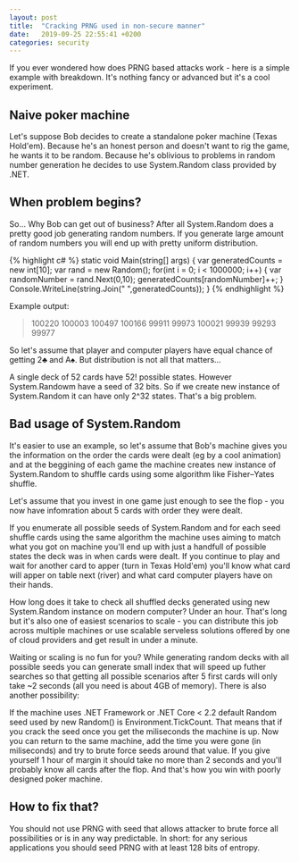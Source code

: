 ```yaml
---
layout: post
title:  "Cracking PRNG used in non-secure manner"
date:   2019-09-25 22:55:41 +0200
categories: security
---
```

If you ever wondered how does PRNG based attacks work - here is a simple example with breakdown. It's nothing fancy or advanced but it's a cool experiment.

## Naive poker machine
Let's suppose Bob decides to create a standalone poker machine (Texas Hold'em). Because he's an honest person and doesn't want to rig the game, he wants it to be random. Because he's oblivious to problems in random number generation he decides to use System.Random class provided by .NET.

## When problem begins?
So... Why Bob can get out of business? After all System.Random does a pretty good job generating random numbers. If you generate large amount of random numbers you will end up with pretty uniform distribution.

{% highlight c# %}
static void Main(string[] args)
{
    var generatedCounts = new int[10];
    var rand = new Random();
    for(int i = 0; i < 1000000; i++)
    {
        var randomNumber = rand.Next(0,10);
        generatedCounts[randomNumber]++;
    }
    Console.WriteLine(string.Join(" ",generatedCounts));
}
{% endhighlight %}


Example output:

>100220 100003 100497 100166 99911 99973 100021 99939 99293 99977

So let's assume that player and computer players have equal chance of getting 2♣ and A♠️. But distribution is not all that matters...

A single deck of 52 cards have 52! possible states. However System.Randowm have a seed of 32 bits. So if we create new instance of System.Random it can have only 2^32 states. That's a big problem.

## Bad usage of System.Random

It's easier to use an example, so let's assume that Bob's machine gives you the information on the order the cards were dealt (eg by a cool animation) and at the beggining of each game the machine creates new instance of System.Random to shuffle cards using some algorithm like Fisher–Yates shuffle.

Let's assume that you invest in one game just enough to see the flop - you now have infomration about 5 cards with order they were dealt. 

If you enumerate all possible seeds of System.Random and for each seed shuffle cards using the same algorithm the machine uses aiming to match what you got on machine you'll end up with just a handfull of possible states the deck was in when cards were dealt. If you continue to play and wait for another card to apper (turn in Texas Hold'em) you'll know what card will apper on table next (river) and what card computer players have on their hands.

How long does it take to check all shuffled decks generated using new System.Random instance on modern computer? Under an hour. That's long but it's also one of easiest scenarios to scale - you can distribute this job across multiple machines or use scalable serveless solutions offered by one of cloud providers and get result in under a minute.

Waiting or scaling is no fun for you? While generating random decks with all possible seeds you can generate small index that will speed up futher searches so that getting all possible scenarios after 5 first cards will only take ~2 seconds (all you need is about 4GB of memory). There is also another possibility:

If the machine uses .NET Framework or .NET Core < 2.2 default Random seed used by new Random() is Environment.TickCount. That means that if you crack the seed once you get the miliseconds the machine is up. Now you can return to the same machine, add the time you were gone (in miliseconds) and try to brute force seeds around that value. If you give yourself 1 hour of margin it should take no more than 2 seconds and you'll probably know all cards after the flop. And that's how you win with poorly designed poker machine.

## How to fix that?

You should not use PRNG with seed that allows attacker to brute force all possibilities or is in any way predictable. In short: for any serious applications you should seed PRNG with at least 128 bits of entropy. 